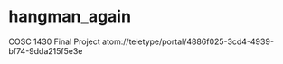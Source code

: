 # hangman_again
COSC 1430 Final Project
atom://teletype/portal/4886f025-3cd4-4939-bf74-9dda215f5e3e
